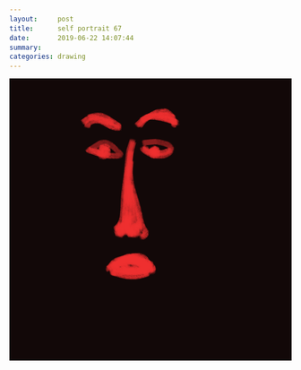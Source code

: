 ```yaml
---
layout:     post
title:      self portrait 67
date:       2019-06-22 14:07:44
summary:    
categories: drawing
---
```

![self portrait 67](/images/diary/self-portrait-67.png ".")
